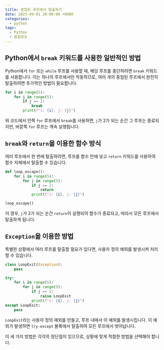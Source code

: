 ```yaml
---
title: 중첩된 루프에서 탈출하기
date: 2023-09-01 20:00:00 +0900
categories:
  - python
tags:
  - Python
  - 중첩루프
---
```

## Python에서 `break` 키워드를 사용한 일반적인 방법

Python에서 `for` 또는 `while` 루프를 사용할 때, 해당 루프를 중단하려면 `break` 키워드를 사용합니다. 이는 하나의 루프에서만 작동하므로, 여러 개의 중첩된 루프에서 완전히 탈출하려면 추가적인 방법이 필요합니다.

```python
for i in range(5):
    for j in range(5):
        if j == 2:
            break
        print(f"i: {i}, j: {j}")
```

위 코드에서 안쪽 `for` 루프에서 `break`를 사용하면, `j`가 2가 되는 순간 그 루프는 종료되지만, 바깥쪽 `for` 루프는 계속 실행됩니다.

## `break`와 `return`을 이용한 함수 방식

여러 루프에서 한 번에 탈출하려면, 루프를 함수 안에 넣고 `return` 키워드를 사용하여 함수 자체에서 탈출할 수 있습니다.

```python
def loop_escape():
    for i in range(5):
        for j in range(5):
            if j == 2:
                return
            print(f"i: {i}, j: {j}")

loop_escape()
```

이 경우, `j`가 2가 되는 순간 `return`이 실행되어 함수가 종료되고, 따라서 모든 루프에서 탈출하게 됩니다.

## `Exception`을 이용한 방법

특별한 상황에서 여러 루프를 탈출할 필요가 있다면, 사용자 정의 예외를 발생시켜 처리할 수 있습니다.

```python
class LoopExit(Exception):
    pass

try:
    for i in range(5):
        for j in range(5):
            if j == 2:
                raise LoopExit
            print(f"i: {i}, j: {j}")
except LoopExit:
    pass
```

`LoopExit`라는 사용자 정의 예외를 만들고, 루프 내에서 이 예외를 발생시킵니다. 이 예외가 발생하면 `try-except` 블록에서 탈출하여 모든 루프에서 벗어납니다.

이 세 가지 방법은 각각의 장단점이 있으므로, 상황에 맞게 적절한 방법을 선택해야 합니다.